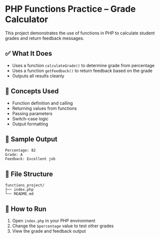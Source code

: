 # PHP Functions Practice – Grade Calculator

This project demonstrates the use of functions in PHP to calculate student grades and return feedback messages.

## ✅ What It Does

- Uses a function `calculateGrade()` to determine grade from percentage
- Uses a function `getFeedback()` to return feedback based on the grade
- Outputs all results cleanly

## 🧠 Concepts Used

- Function definition and calling
- Returning values from functions
- Passing parameters
- Switch-case logic
- Output formatting

## 📄 Sample Output

```
Percentage: 82
Grade: A
Feedback: Excellent job
```

## 📁 File Structure

```
functions_project/
├── index.php
└── README.md
```

## 🔄 How to Run

1. Open `index.php` in your PHP environment
2. Change the `$percentage` value to test other grades
3. View the grade and feedback output
